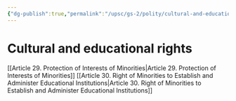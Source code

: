 ```yaml
---
{"dg-publish":true,"permalink":"/upsc/gs-2/polity/cultural-and-educational-rights/","dgHomeLink":true,"dgPassFrontmatter":false}
---
```


# Cultural and educational rights
[[Article 29. Protection of Interests of Minorities|Article 29. Protection of Interests of Minorities]]
[[Article 30. Right of Minorities to Establish and Administer Educational Institutions|Article 30. Right of Minorities to Establish and Administer Educational Institutions]] 